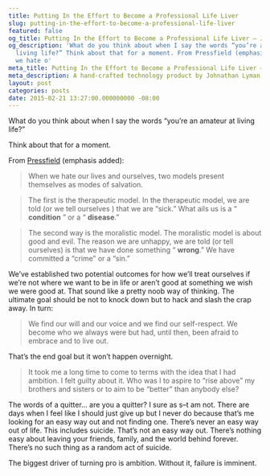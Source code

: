 ```yaml
---
title: Putting In the Effort to Become a Professional Life Liver
slug: putting-in-the-effort-to-become-a-professional-life-liver
featured: false
og_title: Putting In the Effort to Become a Professional Life Liver – Johnathan.org
og_description: 'What do you think about when I say the words “you’re an amateur at
  living life?” Think about that for a moment. From Pressfield (emphasis added): When
  we hate o'
meta_title: Putting In the Effort to Become a Professional Life Liver – Johnathan.org
meta_description: A hand-crafted technology product by Johnathan Lyman
layout: post
categories: posts
date: 2015-02-21 13:27:00.000000000 -08:00
---
```


What do you think about when I say the words “you’re an amateur at living life?”

Think about that for a moment.

From [Pressfield](http://www.amazon.com/gp/product/B0087TUM54/ref=as_li_tl?ie=UTF8&camp=1789&creative=390957&creativeASIN=B0087TUM54&linkCode=as2&tag=jlymannet-20&linkId=YQM2YDP3UUCJ7UF6) (emphasis added):

> When we hate our lives and ourselves, two models present themselves as modes of salvation.

> The first is the therapeutic model. In the therapeutic model, we are told (or we tell ourselves ) that we are “sick.” What ails us is a “ **condition** ” or a “ **disease**.”

> The second way is the moralistic model. The moralistic model is about good and evil. The reason we are unhappy, we are told (or tell ourselves) is that we have done something “ **wrong**.” We have committed a “crime” or a “sin.”

We’ve established two potential outcomes for how we’ll treat ourselves if we’re not where we want to be in life or aren’t good at something we wish we were good at. That sound like a pretty noob way of thinking. The ultimate goal should be not to knock down but to hack and slash the crap away. In turn:

> We find our will and our voice and we find our self-respect. We become who we always were but had, until then, been afraid to embrace and to live out.

That’s the end goal but it won’t happen overnight.

> It took me a long time to come to terms with the idea that I had ambition. I felt guilty about it. Who was I to aspire to “rise above” my brothers and sisters or to aim to be “better” than anybody else?

The words of a quitter… are you a quitter? I sure as s–t am not. There are days when I feel like I should just give up but I never do because that’s me looking for an easy way out and not finding one. There’s never an easy way out of life. This includes suicide. That’s not an easy way out. There’s nothing easy about leaving your friends, family, and the world behind forever. There’s no such thing as a random act of suicide.

The biggest driver of turning pro is ambition. Without it, failure is imminent.

